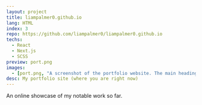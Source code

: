 ```yaml
---
layout: project
title: liampalmer0.github.io
lang: HTML
index: 3
repo: https://github.com/liampalmer0/liampalmer0.github.io
techs:
  - React
  - Next.js
  - SCSS
preview: port.png
images:
  - [port.png, "A screenshot of the portfolio website. The main heading reads 'Hi, I'm Liam'"]
desc: My portfolio site (where you are right now)
---
```


An online showcase of my notable work so far.

